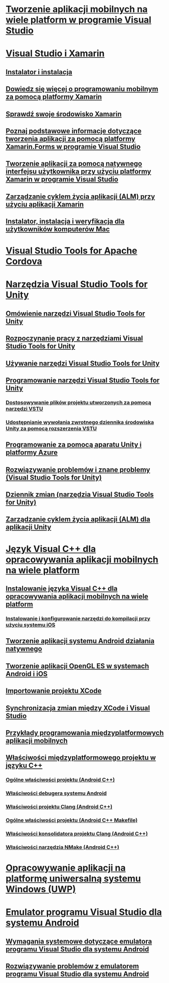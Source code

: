 # [Tworzenie aplikacji mobilnych na wiele platform w programie Visual Studio](cross-platform-mobile-development-in-visual-studio.md)
# [Visual Studio i Xamarin](visual-studio-and-xamarin.md)
## [Instalator i instalacja](setup-and-install.md)
## [Dowiedz się więcej o programowaniu mobilnym za pomocą platformy Xamarin](learn-about-mobile-development-with-xamarin.md)
## [Sprawdź swoje środowisko Xamarin](verify-your-xamarin-environment.md)
## [Poznaj podstawowe informacje dotyczące tworzenia aplikacji za pomocą platformy Xamarin.Forms w programie Visual Studio](learn-app-building-basics-with-xamarin-forms-in-visual-studio.md)
## [Tworzenie aplikacji za pomocą natywnego interfejsu użytkownika przy użyciu platformy Xamarin w programie Visual Studio](build-apps-with-native-ui-using-xamarin-in-visual-studio.md)
## [Zarządzanie cyklem życia aplikacji (ALM) przy użyciu aplikacji Xamarin](application-lifecycle-management-alm-with-xamarin-apps.md)
## [Instalator, instalacja i weryfikacja dla użytkowników komputerów Mac](setup-install-and-verifications-for-mac-users.md)
# [Visual Studio Tools for Apache Cordova](visual-studio-tools-for-apache-cordova.md)
# [Narzędzia Visual Studio Tools for Unity](visual-studio-tools-for-unity.md)
## [Omówienie narzędzi Visual Studio Tools for Unity](overview-of-visual-studio-tools-for-unity.md)
## [Rozpoczynanie pracy z narzędziami Visual Studio Tools for Unity](getting-started-with-visual-studio-tools-for-unity.md)
## [Używanie narzędzi Visual Studio Tools for Unity](using-visual-studio-tools-for-unity.md)
## [Programowanie narzędzi Visual Studio Tools for Unity](programming-visual-studio-tools-for-unity.md)
### [Dostosowywanie plików projektu utworzonych za pomocą narzędzi VSTU](customize-project-files-created-by-vstu.md)
### [Udostępnianie wywołania zwrotnego dziennika środowiska Unity za pomocą rozszerzenia VSTU](share-the-unity-log-callback-with-vstu.md)
## [Programowanie za pomocą aparatu Unity i platformy Azure](visual-studio-tools-for-unity-azure.md)
## [Rozwiązywanie problemów i znane problemy (Visual Studio Tools for Unity)](troubleshooting-and-known-issues-visual-studio-tools-for-unity.md)
## [Dziennik zmian (narzędzia Visual Studio Tools for Unity)](change-log-visual-studio-tools-for-unity.md)
## [Zarządzanie cyklem życia aplikacji (ALM) dla aplikacji Unity](application-lifecycle-management-alm-with-unity-apps.md)
# [Język Visual C++ dla opracowywania aplikacji mobilnych na wiele platform](visual-cpp-for-cross-platform-mobile-development.md)
## [Instalowanie języka Visual C++ dla opracowywania aplikacji mobilnych na wiele platform](install-visual-cpp-for-cross-platform-mobile-development.md)
### [Instalowanie i konfigurowanie narzędzi do kompilacji przy użyciu systemu iOS](install-and-configure-tools-to-build-using-ios.md)
## [Tworzenie aplikacji systemu Android działania natywnego](create-an-android-native-activity-app.md)
## [Tworzenie aplikacji OpenGL ES w systemach Android i iOS](build-an-opengl-es-application-on-android-and-ios.md)
## [Importowanie projektu XCode](import-an-xcode-project.md)
## [Synchronizacja zmian między XCode i Visual Studio](sync-changes-between-xcode-and-visual-studio.md)
## [Przykłady programowania międzyplatformowych aplikacji mobilnych](cross-platform-mobile-development-examples.md)
## [Właściwości międzyplatformowego projektu w języku C++](cross-platform-prop-pages.md)
### [Ogólne właściwości projektu (Android C++)](general-android-prop-page.md)
### [Właściwości debugera systemu Android](android-debugger-prop-page.md)
### [Właściwości projektu Clang (Android C++)](clang-android-prop-page.md)
### [Ogólne właściwości projektu (Android C++ Makefile)](general-makefile-android-prop-page.md)
### [Właściwości konsolidatora projektu Clang (Android C++)](clanglink-prop-page.md)
### [Właściwości narzędzia NMake (Android C++)](nmake-android-prop-page.md)
# [Opracowywanie aplikacji na platformę uniwersalną systemu Windows (UWP)](develop-apps-for-the-universal-windows-platform-uwp.md)
# [Emulator programu Visual Studio dla systemu Android](visual-studio-emulator-for-android.md)
## [Wymagania systemowe dotyczące emulatora programu Visual Studio dla systemu Android](system-requirements-for-the-visual-studio-emulator-for-android.md)
## [Rozwiązywanie problemów z emulatorem programu Visual Studio dla systemu Android](troubleshooting-the-visual-studio-emulator-for-android.md)
